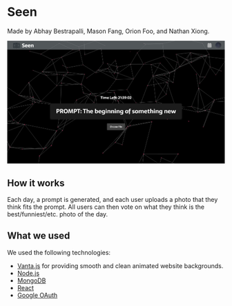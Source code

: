 # Seen

Made by Abhay Bestrapalli, Mason Fang, Orion Foo, and Nathan Xiong.

![alt text](readme.png)
## How it works

Each day, a prompt is generated, and each user uploads a photo that they think fits the prompt. All users can then vote on what they think is the best/funniest/etc. photo of the day.

## What we used

We used the following technologies:
* [Vanta.js](https://www.vantajs.com/) for providing smooth and clean animated website backgrounds. 
* [Node.js](https://nodejs.org/en) 
* [MongoDB](https://www.mongodb.com/)
* [React](https://react.dev/)
* [Google OAuth](https://developers.google.com/identity/protocols/oauth2)
